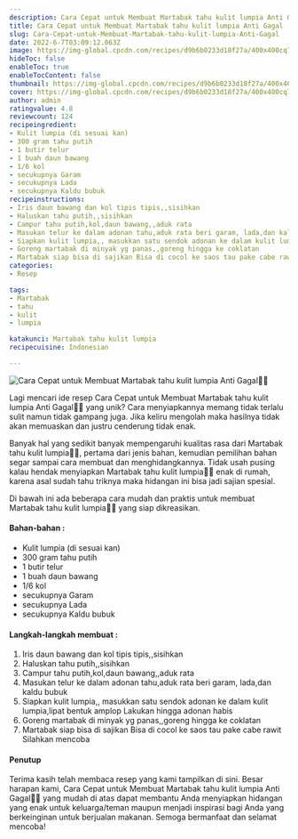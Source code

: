 ```yaml
---
description: Cara Cepat untuk Membuat Martabak tahu kulit lumpia Anti Gagal"
title: Cara Cepat untuk Membuat Martabak tahu kulit lumpia Anti Gagal
slug: Cara-Cepat-untuk-Membuat-Martabak-tahu-kulit-lumpia-Anti-Gagal
date: 2022-6-7T03:09:12.063Z
image: https://img-global.cpcdn.com/recipes/d9b6b0233d18f27a/400x400cq70/photo.jpg
hideToc: false
enableToc: true
enableTocContent: false
thumbnail: https://img-global.cpcdn.com/recipes/d9b6b0233d18f27a/400x400cq70/photo.jpg
cover: https://img-global.cpcdn.com/recipes/d9b6b0233d18f27a/400x400cq70/photo.jpg
author: admin
ratingvalue: 4.8
reviewcount: 124
recipeingredient:
- Kulit lumpia (di sesuai kan)
- 300 gram tahu putih
- 1 butir telur
- 1 buah daun bawang
- 1/6 kol
- secukupnya Garam
- secukupnya Lada
- secukupnya Kaldu bubuk
recipeinstructions:
- Iris daun bawang dan kol tipis tipis,,sisihkan
- Haluskan tahu putih,,sisihkan
- Campur tahu putih,kol,daun bawang,,aduk rata
- Masukan telur ke dalam adonan tahu,aduk rata beri garam, lada,dan kaldu bubuk
- Siapkan kulit lumpia,, masukkan satu sendok adonan ke dalam kulit lumpia,lipat bentuk amplop Lakukan hingga adonan habis
- Goreng martabak di minyak yg panas,,goreng hingga ke coklatan
- Martabak siap bisa di sajikan Bisa di cocol ke saos tau pake cabe rawit Silahkan mencoba
categories:
- Resep

tags:
- Martabak
- tahu
- kulit
- lumpia

katakunci: Martabak tahu kulit lumpia
recipecuisine: Indonesian

---
```


![Cara Cepat untuk Membuat Martabak tahu kulit lumpia Anti Gagal👩‍🍳](https://img-global.cpcdn.com/recipes/d9b6b0233d18f27a/400x400cq70/photo.jpg)

Lagi mencari ide resep Cara Cepat untuk Membuat Martabak tahu kulit lumpia Anti Gagal👩‍🍳 yang unik? Cara menyiapkannya memang tidak terlalu sulit namun tidak gampang juga. Jika keliru mengolah maka hasilnya tidak akan memuaskan dan justru cenderung tidak enak.

Banyak hal yang sedikit banyak mempengaruhi kualitas rasa dari Martabak tahu kulit lumpia👩‍🍳, pertama dari jenis bahan, kemudian pemilihan bahan segar sampai cara membuat dan menghidangkannya. Tidak usah pusing kalau hendak menyiapkan Martabak tahu kulit lumpia👩‍🍳 enak di rumah, karena asal sudah tahu triknya maka hidangan ini bisa jadi sajian spesial.

Di bawah ini ada beberapa cara mudah dan praktis untuk membuat Martabak tahu kulit lumpia👩‍🍳 yang siap dikreasikan.

<!--inarticleads1-->

#### Bahan-bahan :

- Kulit lumpia (di sesuai kan)
- 300 gram tahu putih
- 1 butir telur
- 1 buah daun bawang
- 1/6 kol
- secukupnya Garam
- secukupnya Lada
- secukupnya Kaldu bubuk

<!--inarticleads2-->

#### Langkah-langkah membuat :

1. Iris daun bawang dan kol tipis tipis,,sisihkan
1. Haluskan tahu putih,,sisihkan
1. Campur tahu putih,kol,daun bawang,,aduk rata
1. Masukan telur ke dalam adonan tahu,aduk rata beri garam, lada,dan kaldu bubuk
1. Siapkan kulit lumpia,, masukkan satu sendok adonan ke dalam kulit lumpia,lipat bentuk amplop Lakukan hingga adonan habis
1. Goreng martabak di minyak yg panas,,goreng hingga ke coklatan
1. Martabak siap bisa di sajikan Bisa di cocol ke saos tau pake cabe rawit Silahkan mencoba

#### Penutup

Terima kasih telah membaca resep yang kami tampilkan di sini. Besar harapan kami, Cara Cepat untuk Membuat Martabak tahu kulit lumpia Anti Gagal👩‍🍳 yang mudah di atas dapat membantu Anda menyiapkan hidangan yang enak untuk keluarga/teman maupun menjadi inspirasi bagi Anda yang berkeinginan untuk berjualan makanan. Semoga bermanfaat dan selamat mencoba!